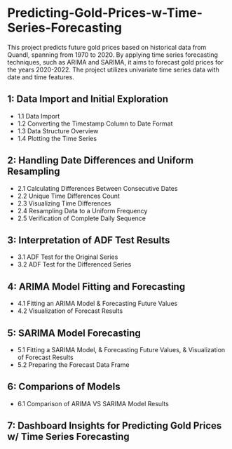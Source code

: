 # Predicting-Gold-Prices-w-Time-Series-Forecasting
This project predicts future gold prices based on historical data from Quandl, spanning from 1970 to 2020. By applying time series forecasting techniques, such as ARIMA and SARIMA, it aims to forecast gold prices for the years 2020-2022. The project utilizes univariate time series data with date and time features.

## 1: Data Import and Initial Exploration
- 1.1 Data Import
- 1.2 Converting the Timestamp Column to Date Format
- 1.3 Data Structure Overview
- 1.4 Plotting the Time Series

## 2: Handling Date Differences and Uniform Resampling
- 2.1 Calculating Differences Between Consecutive Dates
- 2.2 Unique Time Differences Count
- 2.3 Visualizing Time Differences
- 2.4 Resampling Data to a Uniform Frequency
- 2.5 Verification of Complete Daily Sequence

## 3: Interpretation of ADF Test Results
- 3.1 ADF Test for the Original Series
- 3.2 ADF Test for the Differenced Series

## 4: ARIMA Model Fitting and Forecasting
- 4.1 Fitting an ARIMA Model & Forecasting Future Values
- 4.2 Visualization of Forecast Results

## 5: SARIMA Model Forecasting
- 5.1 Fitting a SARIMA Model, & Forecasting Future Values, & Visualization of Forecast Results
- 5.2 Preparing the Forecast Data Frame

## 6: Comparions of Models
- 6.1 Comparison of ARIMA VS SARIMA Model Results

## 7: Dashboard Insights for Predicting Gold Prices w/ Time Series Forecasting
